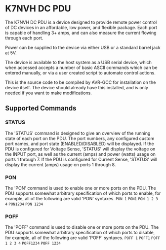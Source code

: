 K7NVH DC PDU
=======

The K7NVH DC PDU is a device designed to provide remote power control of DC devices in an affordable, low power, and flexible package. Each port is capable of handling 3+ amps, and can also measure the current flowing through each port.

Power can be supplied to the device via either USB or a standard barrel jack at 5V.

The device is available to the host system as a USB serial device, which when accessed accepts a number of basic ASCII commands which can be entered manually, or via a user created script to automate control actions.

This is the source code to be compiled by AVR-GCC for installation on the device itself. The device should already have this installed, and is only needed if you want to make modifications.

## Supported Commands
### STATUS
The 'STATUS' command is designed to give an overview of the running state of each port on the PDU. The port numbers, any configured custom port names, and port state (ENABLED/DISABLED) will be displayed. If the PDU is configured for Voltage Sense, 'STATUS' will display the voltage on the INPUT port, as well as the current (amps) and power (watts) usage on ports 1 through 7. If the PDU is configured for Current Sense, 'STATUS' will display the current (amps) usage on ports 1 through 8.

### PON
The 'PON' command is used to enable one or more ports on the PDU. The PDU supports somewhat arbitrary specification of which ports to enable, for example, all of the following are valid 'PON' syntaxes.
`PON 1` `PON1` `PON 1 2 3 4` `PON1234` `PON 1234`

### POFF
The 'POFF' command is used to disable one or more ports on the PDU. The PDU supports somewhat arbitrary specification of which ports to disable, for example, all of the following are valid 'POFF' syntaxes.
`POFF 1` `POFF1` `POFF 1 2 3 4` `POFF1234` `POFF 1234`